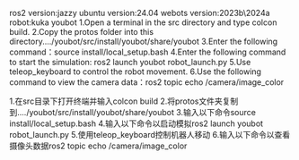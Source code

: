 ros2 version:jazzy
ubuntu version:24.04
webots version:2023b\2024a
robot:kuka youbot
1.Open a terminal in the src directory and type colcon build.
2.Copy the protos folder into this directory..../youbot/src/install/youbot/share/youbot
3.Enter the following command：source install/local_setup.bash
4.Enter the following command to start the simulation: ros2 launch youbot robot_launch.py
5.Use teleop_keyboard to control the robot movement.
6.Use the following command to view the camera data：ros2 topic echo /camera/image_color


1.在src目录下打开终端并输入colcon build
2.将protos文件夹复制到..../youbot/src/install/youbot/share/youbot
3.输入以下命令source install/local_setup.bash
4.输入以下命令以启动模拟ros2 launch youbot robot_launch.py
5.使用teleop_keyboard控制机器人移动
6.输入以下命令以查看摄像头数据ros2 topic echo /camera/image_color
